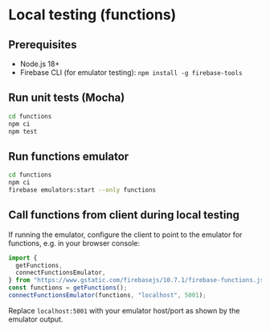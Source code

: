 # Local testing (functions)

## Prerequisites

- Node.js 18+
- Firebase CLI (for emulator testing): `npm install -g firebase-tools`

## Run unit tests (Mocha)

```bash
cd functions
npm ci
npm test
```

## Run functions emulator

```bash
cd functions
npm ci
firebase emulators:start --only functions
```

## Call functions from client during local testing

If running the emulator, configure the client to point to the emulator for functions, e.g. in your browser console:

```js
import {
  getFunctions,
  connectFunctionsEmulator,
} from "https://www.gstatic.com/firebasejs/10.7.1/firebase-functions.js";
const functions = getFunctions();
connectFunctionsEmulator(functions, "localhost", 5001);
```

Replace `localhost:5001` with your emulator host/port as shown by the emulator output.
